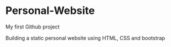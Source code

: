 # Personal-Website
My first Github project

Building a static personal website using HTML, CSS and bootstrap
